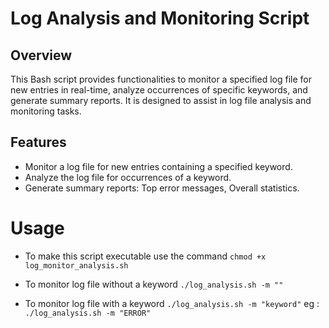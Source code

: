 # Log Analysis and Monitoring Script
## Overview
This Bash script provides functionalities to monitor a specified log file for new entries in real-time, analyze occurrences of specific keywords, and generate summary reports. It is designed to assist in log file analysis and monitoring tasks.
## Features
- Monitor a log file for new entries containing a specified keyword.
- Analyze the log file for occurrences of a keyword.
- Generate summary reports:
   Top error messages,
   Overall statistics.
# Usage
- To make this script executable use the command `chmod +x log_monitor_analysis.sh `

- To monitor log file without a keyword ` ./log_analysis.sh -m "" `

- To monitor log file with a keyword ` ./log_analysis.sh -m "keyword" `  eg : ` ./log_analysis.sh -m "ERROR" `
